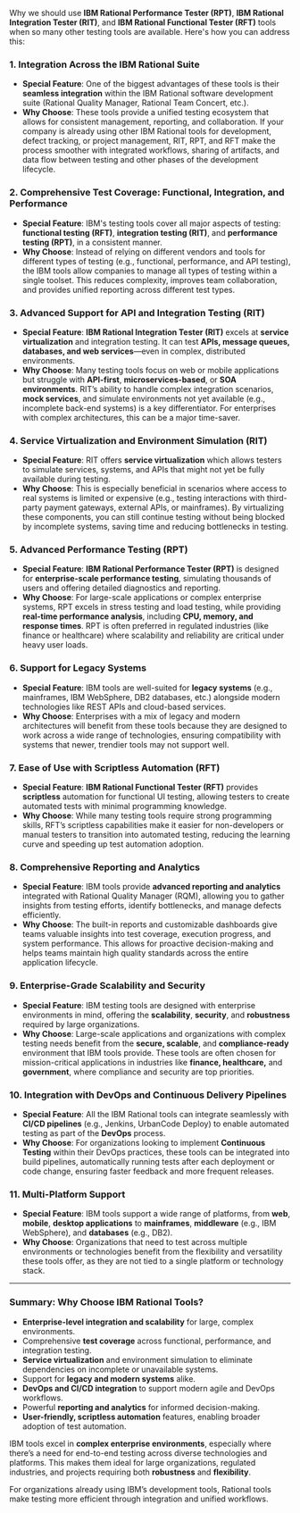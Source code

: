 Why we should use **IBM Rational Performance Tester (RPT)**, **IBM Rational Integration Tester (RIT)**, and **IBM Rational Functional Tester (RFT)**  tools when so many other testing tools are available. Here's how you can address this:

### 1. **Integration Across the IBM Rational Suite**
   - **Special Feature**: One of the biggest advantages of these tools is their **seamless integration** within the IBM Rational software development suite (Rational Quality Manager, Rational Team Concert, etc.).
   - **Why Choose**: These tools provide a unified testing ecosystem that allows for consistent management, reporting, and collaboration. If your company is already using other IBM Rational tools for development, defect tracking, or project management, RIT, RPT, and RFT make the process smoother with integrated workflows, sharing of artifacts, and data flow between testing and other phases of the development lifecycle.

### 2. **Comprehensive Test Coverage: Functional, Integration, and Performance**
   - **Special Feature**: IBM's testing tools cover all major aspects of testing: **functional testing (RFT)**, **integration testing (RIT)**, and **performance testing (RPT)**, in a consistent manner.
   - **Why Choose**: Instead of relying on different vendors and tools for different types of testing (e.g., functional, performance, and API testing), the IBM tools allow companies to manage all types of testing within a single toolset. This reduces complexity, improves team collaboration, and provides unified reporting across different test types.

### 3. **Advanced Support for API and Integration Testing (RIT)**
   - **Special Feature**: **IBM Rational Integration Tester (RIT)** excels at **service virtualization** and integration testing. It can test **APIs, message queues, databases, and web services**—even in complex, distributed environments.
   - **Why Choose**: Many testing tools focus on web or mobile applications but struggle with **API-first**, **microservices-based**, or **SOA environments**. RIT’s ability to handle complex integration scenarios, **mock services**, and simulate environments not yet available (e.g., incomplete back-end systems) is a key differentiator. For enterprises with complex architectures, this can be a major time-saver.

### 4. **Service Virtualization and Environment Simulation (RIT)**
   - **Special Feature**: RIT offers **service virtualization** which allows testers to simulate services, systems, and APIs that might not yet be fully available during testing.
   - **Why Choose**: This is especially beneficial in scenarios where access to real systems is limited or expensive (e.g., testing interactions with third-party payment gateways, external APIs, or mainframes). By virtualizing these components, you can still continue testing without being blocked by incomplete systems, saving time and reducing bottlenecks in testing.

### 5. **Advanced Performance Testing (RPT)**
   - **Special Feature**: **IBM Rational Performance Tester (RPT)** is designed for **enterprise-scale performance testing**, simulating thousands of users and offering detailed diagnostics and reporting.
   - **Why Choose**: For large-scale applications or complex enterprise systems, RPT excels in stress testing and load testing, while providing **real-time performance analysis**, including **CPU, memory, and response times**. RPT is often preferred in regulated industries (like finance or healthcare) where scalability and reliability are critical under heavy user loads.

### 6. **Support for Legacy Systems**
   - **Special Feature**: IBM tools are well-suited for **legacy systems** (e.g., mainframes, IBM WebSphere, DB2 databases, etc.) alongside modern technologies like REST APIs and cloud-based services.
   - **Why Choose**: Enterprises with a mix of legacy and modern architectures will benefit from these tools because they are designed to work across a wide range of technologies, ensuring compatibility with systems that newer, trendier tools may not support well.

### 7. **Ease of Use with Scriptless Automation (RFT)**
   - **Special Feature**: **IBM Rational Functional Tester (RFT)** provides **scriptless** automation for functional UI testing, allowing testers to create automated tests with minimal programming knowledge.
   - **Why Choose**: While many testing tools require strong programming skills, RFT’s scriptless capabilities make it easier for non-developers or manual testers to transition into automated testing, reducing the learning curve and speeding up test automation adoption.

### 8. **Comprehensive Reporting and Analytics**
   - **Special Feature**: IBM tools provide **advanced reporting and analytics** integrated with Rational Quality Manager (RQM), allowing you to gather insights from testing efforts, identify bottlenecks, and manage defects efficiently.
   - **Why Choose**: The built-in reports and customizable dashboards give teams valuable insights into test coverage, execution progress, and system performance. This allows for proactive decision-making and helps teams maintain high quality standards across the entire application lifecycle.

### 9. **Enterprise-Grade Scalability and Security**
   - **Special Feature**: IBM testing tools are designed with enterprise environments in mind, offering the **scalability**, **security**, and **robustness** required by large organizations.
   - **Why Choose**: Large-scale applications and organizations with complex testing needs benefit from the **secure, scalable**, and **compliance-ready** environment that IBM tools provide. These tools are often chosen for mission-critical applications in industries like **finance, healthcare,** and **government**, where compliance and security are top priorities.

### 10. **Integration with DevOps and Continuous Delivery Pipelines**
   - **Special Feature**: All the IBM Rational tools can integrate seamlessly with **CI/CD pipelines** (e.g., Jenkins, UrbanCode Deploy) to enable automated testing as part of the **DevOps** process.
   - **Why Choose**: For organizations looking to implement **Continuous Testing** within their DevOps practices, these tools can be integrated into build pipelines, automatically running tests after each deployment or code change, ensuring faster feedback and more frequent releases.

### 11. **Multi-Platform Support**
   - **Special Feature**: IBM tools support a wide range of platforms, from **web**, **mobile**, **desktop applications** to **mainframes**, **middleware** (e.g., IBM WebSphere), and **databases** (e.g., DB2).
   - **Why Choose**: Organizations that need to test across multiple environments or technologies benefit from the flexibility and versatility these tools offer, as they are not tied to a single platform or technology stack.

---

### Summary: Why Choose IBM Rational Tools?

- **Enterprise-level integration and scalability** for large, complex environments.
- Comprehensive **test coverage** across functional, performance, and integration testing.
- **Service virtualization** and environment simulation to eliminate dependencies on incomplete or unavailable systems.
- Support for **legacy and modern systems** alike.
- **DevOps and CI/CD integration** to support modern agile and DevOps workflows.
- Powerful **reporting and analytics** for informed decision-making.
- **User-friendly, scriptless automation** features, enabling broader adoption of test automation.

IBM tools excel in **complex enterprise environments**, especially where there’s a need for end-to-end testing across diverse technologies and platforms. This makes them ideal for large organizations, regulated industries, and projects requiring both **robustness** and **flexibility**. 

For organizations already using IBM’s development tools, Rational tools make testing more efficient through integration and unified workflows.